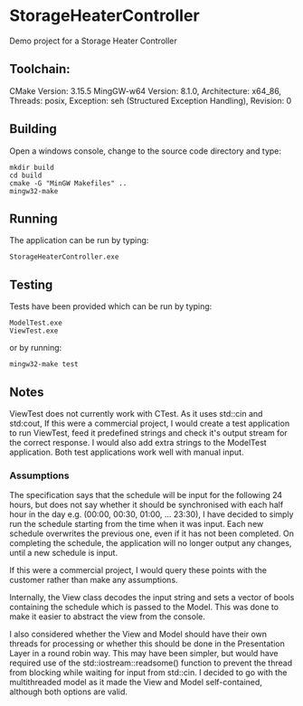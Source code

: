# StorageHeaterController
Demo project for a Storage Heater Controller

## Toolchain:

CMake 		Version: 3.15.5
MingGW-w64 	Version: 8.1.0,	Architecture: x64_86, Threads: posix, Exception: seh (Structured Exception Handling), Revision: 0

## Building

Open a windows console, change to the source code directory and type:
	
	mkdir build
	cd build
	cmake -G "MinGW Makefiles" ..
	mingw32-make

## Running

The application can be run by typing:

	StorageHeaterController.exe

## Testing

Tests have been provided which can be run by typing:

	ModelTest.exe
	ViewTest.exe

or by running:

	mingw32-make test

## Notes
ViewTest does not currently work with CTest. As it uses std::cin and std:cout, If this were a commercial project, I would create a test application to run ViewTest, feed it predefined strings and check it's output stream for the correct response. I would also add extra strings to the ModelTest application. Both test applications work well with manual input.


### Assumptions
The specification says that the schedule will be input for the following 24 hours, but does not say whether it should be synchronised with each half hour in the day e.g. (00:00, 00:30, 01:00, ... 23:30), I have decided to simply run the schedule starting from the time when it was input.
Each new schedule overwrites the previous one, even if it has not been completed.
On completing the schedule, the application will no longer output any changes, until a new schedule is input.

If this were a commercial project, I would query these points with the customer rather than make any assumptions.

Internally, the View class decodes the input string and sets a vector of bools containing the schedule which is passed to the Model. This was done to make it easier to abstract the view from the console.  

I also considered whether the View and Model should have their own threads for processing or whether this should be done in the Presentation Layer in a round robin way. This may have been simpler, but would have required use of the std::iostream::readsome() function to prevent the thread from blocking while waiting for input from std::cin. I decided to go with the multithreaded model as it made the View and Model self-contained, although both options are valid.


